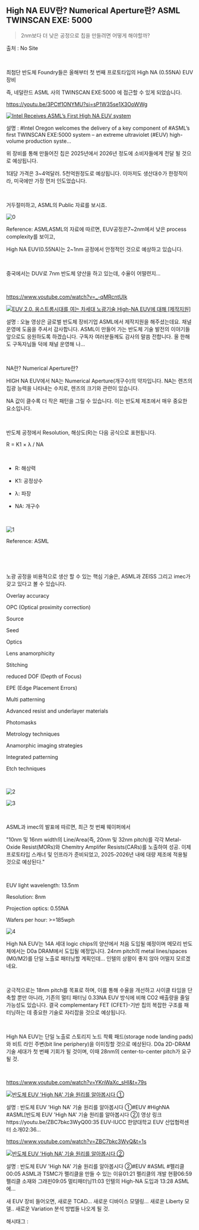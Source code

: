 ## High NA EUV란? Numerical Aperture란? ASML TWINSCAN EXE: 5000

> 2nm보다 더 낮은 공정으로 칩을 만들려면 어떻게 해야할까?

출처 : No Site

​

최첨단 반도체 Foundry들은 올해부터 첫 번째 프로토타입의 High NA (0.55NA) EUV 장비

즉, 네덜란드 ASML 사의 TWINSCAN EXE:5000 에 접근할 수 있게 되었습니다.

https://youtu.be/3PCtf1ONYMU?si=sP1W35se1X3OoWWg

[![Intel Receives ASML’s First High NA EUV system](https://i.ytimg.com/vi/3PCtf1ONYMU/hqdefault.jpg)](https://youtu.be/3PCtf1ONYMU?si=sP1W35se1X3OoWWg)

설명 : #Intel Oregon welcomes the delivery of a key component of #ASML’s first TWINSCAN EXE:5000 system – an extreme ultraviolet (#EUV) high-volume production syste...

위 장비를 통해 만들어진 칩은 2025년에서 2026년 정도에 소비자들에게 전달 될 것으로 예상됩니다.

1대당 가격은 3~4억달러. 5천억원정도로 예상됩니다. 이마저도 생산대수가 한정적이라, 미국에만 가장 먼저 인도었습니다.

​

거두절미하고, ASML의 Public 자료를 보시죠.

![0](./asset/0.png)

Reference: ASMLASML의 자료에 따르면, EUV공정은7~2nm에서 낮은 process complexity를 보이고,

High NA EUV(0.55NA)는 2~1nm 공정에서 안정적인 것으로 예상하고 있습니다.

​

중국에서는 DUV로 7nm 반도체 양산을 하고 있는데, 수율이 어떨련지...

​

https://www.youtube.com/watch?v=_-qMRcntUIk

[![EUV 2.0. 옹스트롬시대를 여는 차세대 노광기술 High-NA EUV에 대해 [제작지원]](https://i.ytimg.com/vi/_-qMRcntUIk/hqdefault.jpg)](https://www.youtube.com/watch?v=_-qMRcntUIk)

설명 : 오늘 영상은 글로벌 반도체 장비기업 ASML에서 제작지원을 해주셨는데요. 채널 운영에 도움을 주셔서 감사합니다. ASML이 만들어 가는 반도체 기술 발전의 이야기들 앞으로도 응원하도록 하겠습니다. 구독자 여러분들께도 감사의 말씀 전합니다. 올 한해도 구독자님들 덕에 채널 운영해 나...

​

NA란? Numerical Aperture란?

HIGH NA EUV에서 NA는 Numerical Aperture(개구수)의 약자입니다. NA는 렌즈의 집광 능력을 나타내는 수치로, 렌즈의 크기와 관련이 있습니다.

NA 값이 클수록 더 작은 패턴을 그릴 수 있습니다. 이는 반도체 제조에서 매우 중요한 요소입니다.

​

반도체 공정에서 Resolution, 해상도(R)는 다음 공식으로 표현됩니다.

R = K1 × λ / NA

​

- R: 해상력

- K1: 공정상수

- λ: 파장

- NA: 개구수

​

![1](./asset/1.png)

Reference: ASML​

​

​

노광 공정을 비용적으로 생산 할 수 있는 핵심 기술은, ASML과 ZEISS 그리고 imec가 갖고 있다고 볼 수 있습니다.

Overlay accuracy

OPC (Optical proximity correction)

Source

Seed

Optics

Lens anamorphicity

Stitching

reduced DOF (Depth of Focus)

EPE (Edge Placement Errors)

Multi patterning

Advanced resist and underlayer materials

Photomasks

Metrology techniques

Anamorphic imaging strategies

Integrated patterning

Etch techniques

​

![2](./asset/2.png)

![3](./asset/3.png)

​

ASML과 imec의 발표에 따르면, 최근 첫 번째 웨이퍼에서

"10nm 및 16nm width의 Line/Area(즉, 20nm 및 32nm pitch)를 각각 Metal-Oxide Resist(MORs)와 Chemitry Amplifer Resists(CARs)를 노출하여 성공. 이제 프로토타입 스캐너 및 인프라가 준비되었고, 2025-2026년 내에 대량 제조에 적용될 것으로 예상된다."

​

EUV light wavelength: 13.5nm

Resolution: 8nm

Projection optics: 0.55NA

Wafers per hour: >=185wph

![4](./asset/4.png)

High NA EUV는 14A 세대 logic chips의 양산에서 처음 도입될 예정이며 메모리 반도체에서는 D0a DRAM에서 도입될 예정입니다. 24nm pitch의 metal lines/spaces (M0/M2)를 단일 노출로 패터닝할 계획인데... 인텔의 상황이 좋지 않아 어떨지 모르겠네요.

​

궁극적으로는 18nm pitch를 목표로 하며, 이를 통해 수율을 개선하고 사이클 타임을 단축할 뿐만 아니라, 기존의 멀티 패터닝 0.33NA EUV 방식에 비해 CO2 배출량을 줄일 가능성도 있습니다. 결국 complementary FET (CFET)-기반 칩의 복잡한 구조를 패터닝하는 데 중요한 기술로 자리잡을 것으로 예상됩니다.

​

High NA EUV는 단일 노출로 스토리지 노드 착륙 패드(storage node landing pads)와 비트 라인 주변(bit line periphery)을 이미징할 것으로 예상된다. D0a 2D-DRAM 기술 세대가 첫 번째 기회가 될 것이며, 이때 28nm의 center-to-center pitch가 요구될 것.

​

https://www.youtube.com/watch?v=YKnWaXc_sHI&t=79s

[![반도체 EUV 'High NA' 기술 원리를 알아봅시다 ①](https://i.ytimg.com/vi/YKnWaXc_sHI/hqdefault.jpg)](https://www.youtube.com/watch?v=YKnWaXc_sHI&t=79s)

설명 : 반도체 EUV 'High NA' 기술 원리를 알아봅시다 ①#EUV #HighNA #ASML[반도체 EUV 'High NA' 기술 원리를 알아봅시다 ②] 영상 링크https://youtu.be/ZBC7bkc3WyQ00:35 EUV-IUCC 한양대학교 EUV 산업협력센터 소개02:36...

https://www.youtube.com/watch?v=ZBC7bkc3WyQ&t=1s

[![반도체 EUV 'High NA' 기술 원리를 알아봅시다 ②](https://i.ytimg.com/vi/ZBC7bkc3WyQ/hqdefault.jpg)](https://www.youtube.com/watch?v=ZBC7bkc3WyQ&t=1s)

설명 : 반도체 EUV 'High NA' 기술 원리를 알아봅시다 ②#EUV #ASML #펠리클00:05 ASML과 TSMC가 펠리클을 만들 수 있는 이유01:21 펠리클의 개발 현황06:59 펠리클 소재와 그래핀09:05 멀티패터닝11:03 인텔의 High-NA 도입과 13:28 ASML에...

새 EUV 장비 들어오면, 새로운 TCAD... 새로운 디바이스 모델링... 새로운 Liberty 모델.. 새로운 Variation 분석 방법들 나오게 될 것.

 해시태그 : 